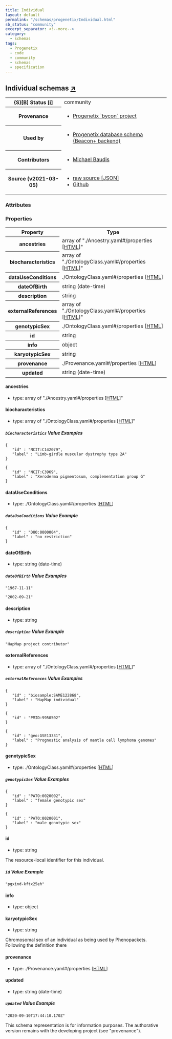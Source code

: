 ```yaml
---
title: Individual
layout: default
permalink: "/schemas/progenetix/Individual.html"
sb_status: "community"
excerpt_separator: <!--more-->
category:
  - schemas
tags:
  - Progenetix
  - code
  - community
  - schemas
  - specification
---
```


<div id="schema-header-title">
  <h2>Individual <span id="schema-header-title-project">schemas <a href="https://github.com/progenetix/schemas" target="_BLANK">&nearr;</a></span> </h2>
</div>

<table id="schema-header-table">
  <tr>
    <th>{S}[B] Status <a href="https://schemablocks.org/about/sb-status-levels.html">[i]</a></th>
    <td><div id="schema-header-status">community</div></td>
  </tr>

  <tr>
    <th>Provenance</th>
    <td>
      <ul>
<li><a href="https://github.com/progenetix/bycon/">Progenetix `bycon` project</a></li>
      </ul>
    </td>
  </tr>
  <tr>
    <th>Used by</th>
    <td>
      <ul>
<li><a href="https://github.com/progenetix/schemas/">Progenetix database schema (Beacon+ backend)</a></li>
      </ul>
    </td>
  </tr>

<!--more-->

  <tr>
    <th>Contributors</th>
    <td>
      <ul>
<li><a href="https://orcid.org/0000-0002-9903-4248">Michael Baudis</a></li>
      </ul>
    </td>
  </tr>
  <tr>
    <th>Source (v2021-03-05)</th>
    <td>
      <ul>
        <li><a href="current/Individual.json" target="_BLANK">raw source [JSON]</a></li>
        <li><a href="https://github.com/progenetix/schemas/blob/master/schemas/Individual.yaml" target="_BLANK">Github</a></li>
      </ul>
    </td>
  </tr>
</table>

<div id="schema-attributes-title">
  <h3>Attributes</h3>
</div>


### Properties

<table id="schema-properties-table">
  <tr>
    <th>Property</th>
    <th>Type</th>
  </tr>
  <tr>
    <th>ancestries</th>
    <td>array of "./Ancestry.yaml#/properties [<a href="./Ancestry.html">HTML</a>]"</td>
  </tr>
  <tr>
    <th>biocharacteristics</th>
    <td>array of "./OntologyClass.yaml#/properties [<a href="./OntologyClass.html">HTML</a>]"</td>
  </tr>
  <tr>
    <th>dataUseConditions</th>
    <td>./OntologyClass.yaml#/properties [<a href="./OntologyClass.html">HTML</a>]</td>
  </tr>
  <tr>
    <th>dateOfBirth</th>
    <td>string (date-time)</td>
  </tr>
  <tr>
    <th>description</th>
    <td>string</td>
  </tr>
  <tr>
    <th>externalReferences</th>
    <td>array of "./OntologyClass.yaml#/properties [<a href="./OntologyClass.html">HTML</a>]"</td>
  </tr>
  <tr>
    <th>genotypicSex</th>
    <td>./OntologyClass.yaml#/properties [<a href="./OntologyClass.html">HTML</a>]</td>
  </tr>
  <tr>
    <th>id</th>
    <td>string</td>
  </tr>
  <tr>
    <th>info</th>
    <td>object</td>
  </tr>
  <tr>
    <th>karyotypicSex</th>
    <td>string</td>
  </tr>
  <tr>
    <th>provenance</th>
    <td>./Provenance.yaml#/properties [<a href="./Provenance.html">HTML</a>]</td>
  </tr>
  <tr>
    <th>updated</th>
    <td>string (date-time)</td>
  </tr>

</table>


#### ancestries

* type: array of "./Ancestry.yaml#/properties [<a href="./Ancestry.html">HTML</a>]"




#### biocharacteristics

* type: array of "./OntologyClass.yaml#/properties [<a href="./OntologyClass.html">HTML</a>]"



##### `biocharacteristics` Value Examples  

```
{
   "id" : "NCIT:C142079",
   "label" : "Limb-girdle muscular dystrophy type 2A"
}
```
```
{
   "id" : "NCIT:C3969",
   "label" : "Xeroderma pigmentosum, complementation group G"
}
```

#### dataUseConditions

* type: ./OntologyClass.yaml#/properties [<a href="./OntologyClass.html">HTML</a>]



##### `dataUseConditions` Value Example  

```
{
   "id" : "DUO:0000004",
   "label" : "no restriction"
}
```

#### dateOfBirth

* type: string (date-time)



##### `dateOfBirth` Value Examples  

```
"1967-11-11"
```
```
"2002-09-21"
```

#### description

* type: string



##### `description` Value Example  

```
"HapMap project contributor"
```

#### externalReferences

* type: array of "./OntologyClass.yaml#/properties [<a href="./OntologyClass.html">HTML</a>]"



##### `externalReferences` Value Examples  

```
{
   "id" : "biosample:SAME122868",
   "label" : "HapMap individual"
}
```
```
{
   "id" : "PMID:9950502"
}
```
```
{
   "id" : "geo:GSE13331",
   "label" : "Prognostic analysis of mantle cell lymphoma genomes"
}
```

#### genotypicSex

* type: ./OntologyClass.yaml#/properties [<a href="./OntologyClass.html">HTML</a>]



##### `genotypicSex` Value Examples  

```
{
   "id" : "PATO:0020002",
   "label" : "female genotypic sex"
}
```
```
{
   "id" : "PATO:0020001",
   "label" : "male genotypic sex"
}
```

#### id

* type: string

The resource-local identifier for this individual.


##### `id` Value Example  

```
"pgxind-kftx25eh"
```

#### info

* type: object




#### karyotypicSex

* type: string

Chromosomal sex of an individual as being used by Phenopackets. Following the definition there



#### provenance

* type: ./Provenance.yaml#/properties [<a href="./Provenance.html">HTML</a>]




#### updated

* type: string (date-time)



##### `updated` Value Example  

```
"2020-09-10T17:44:10.170Z"
```
<div id="schema-footer">
This schema representation is for information purposes. The authorative 
version remains with the developing project (see "provenance").
</div>


